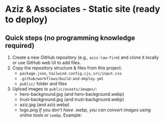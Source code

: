 # Aziz & Associates - Static site (ready to deploy)

## Quick steps (no programming knowledge required)

1. Create a new GitHub repository (e.g., `aziz-law-firm`) and clone it locally or use GitHub web UI to add files.
2. Copy the repository structure & files from this project:
   - `package.json`, `tailwind.config.cjs`, `src/input.css`
   - `.github/workflows/build-and-deploy.yml`
   - `public/` folder and files
3. Upload images to `public/assets/images/`:
   - hero-background.jpg (and hero-background.webp)
   - trust-background.jpg (and trust-background.webp)
   - aziz.jpg (and aziz.webp)
   - logo.png
   *If you don't have .webp, you can convert images using online tools or `cwebp`.* Example:
